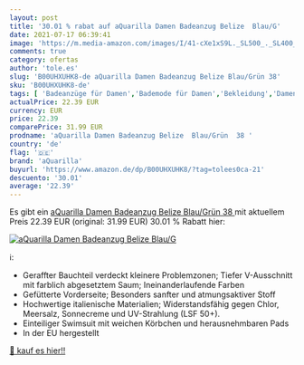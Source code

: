 ```yaml
---
layout: post
title: '30.01 % rabat auf aQuarilla Damen Badeanzug Belize  Blau/G'
date: 2021-07-17 06:39:41
image: 'https://m.media-amazon.com/images/I/41-cXe1xS9L._SL500_._SL400_.jpg'
comments: true
category: ofertas
author: 'tole.es'
slug: 'B00UHXUHK8-de aQuarilla Damen Badeanzug Belize Blau/Grün 38'
sku: 'B00UHXUHK8-de'
tags: [ 'Badeanzüge für Damen','Bademode für Damen','Bekleidung','Damenbekleidung','aquarilla', ]
actualPrice: 22.39 EUR
currency: EUR
price: 22.39
comparePrice: 31.99 EUR
prodname: 'aQuarilla Damen Badeanzug Belize  Blau/Grün  38 '
country: 'de'
flag: '🇩🇪'
brand: 'aQuarilla'
buyurl: 'https://www.amazon.de/dp/B00UHXUHK8/?tag=tolees0ca-21'
descuento: '30.01'
average: '22.39'
---
```


Es gibt ein [aQuarilla Damen Badeanzug Belize  Blau/Grün  38 ](https://www.amazon.de/dp/B00UHXUHK8/?tag=tolees0ca-21) mit aktuellem Preis 22.39 EUR (original: 31.99 EUR) 30.01 % Rabatt hier:

[![aQuarilla Damen Badeanzug Belize  Blau/G](https://m.media-amazon.com/images/I/41-cXe1xS9L._SL500_._SL400_.jpg)](https://www.amazon.de/dp/B00UHXUHK8/?tag=tolees0ca-21)

ℹ️:

- Geraffter Bauchteil verdeckt kleinere Problemzonen; Tiefer V-Ausschnitt mit farblich abgesetztem Saum; Ineinanderlaufende Farben
- Gefütterte Vorderseite; Besonders sanfter und atmungsaktiver Stoff
- Hochwertige italienische Materialien; Widerstandsfähig gegen Chlor, Meersalz, Sonnecreme und UV-Strahlung (LSF 50+).
- Einteiliger Swimsuit mit weichen Körbchen und herausnehmbaren Pads
- In der EU hergestellt

[🛒 kauf es hier!!](https://www.amazon.de/dp/B00UHXUHK8/?tag=tolees0ca-21)
